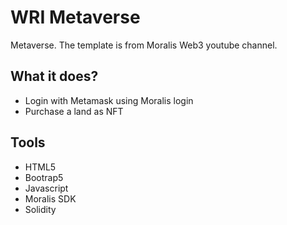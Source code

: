 # WRI Metaverse 
Metaverse.  The template is from Moralis Web3 youtube channel.

## What it does?
- Login with Metamask using Moralis login
- Purchase a land as NFT

## Tools
- HTML5
- Bootrap5
- Javascript
- Moralis SDK
- Solidity